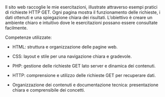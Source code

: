 Il sito web raccoglie le mie esercitazioni, illustrate attraverso esempi pratici di richieste HTTP GET. 
Ogni pagina mostra il funzionamento delle richieste, i dati ottenuti e una spiegazione chiara dei risultati. 
L’obiettivo è creare un ambiente chiaro e intuitivo dove le esercitazioni possano essere consultate facilmente.

Competenze utilizzate:
- HTML: struttura e organizzazione delle pagine web.

- CSS: layout e stile per una navigazione chiara e gradevole.

- PHP: gestione delle richieste GET lato server e dinamica dei contenuti.

- HTTP: comprensione e utilizzo delle richieste GET per recuperare dati.

- Organizzazione dei contenuti e documentazione tecnica: presentazione chiara e comprensibile dei concetti.
